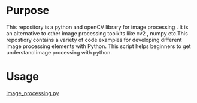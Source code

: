 # Purpose


This repository is a python and openCV library for image processing . It is an alternative to other image processing toolkits like cv2 , numpy etc.This repostiory contains a variety of code examples for developing different image processing elements with Python.
This script helps beginners to get understand image processing with python.



# Usage



 [image_processing.py](https://github.com/OguzhanGok51/gluglu/tree/main/Image_processing)

